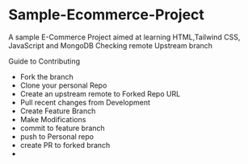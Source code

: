 # Sample-Ecommerce-Project
A sample E-Commerce Project aimed at learning HTML,Tailwind CSS, JavaScript and MongoDB
Checking remote Upstream branch

Guide to Contributing
-   Fork the branch
-   Clone your personal Repo
-   Create an upstream remote to Forked Repo URL
-   Pull recent changes from Development
-   Create Feature Branch
-   Make Modifications
-   commit to feature branch
-   push to Personal repo
-   create PR to forked branch
-   